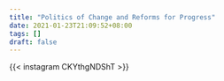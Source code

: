 ```yaml
---
title: "Politics of Change and Reforms for Progress"
date: 2021-01-23T21:09:52+08:00
tags: []
draft: false
---
```

{{< instagram CKYthgNDShT >}}
